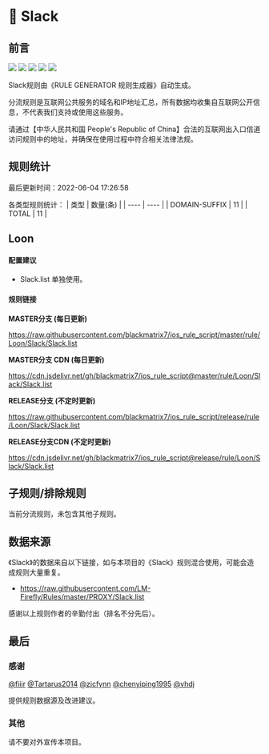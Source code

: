 # 🧸 Slack

## 前言

![](https://shields.io/badge/-移除重复规则-ff69b4) ![](https://shields.io/badge/-DOMAIN与DOMAIN--SUFFIX合并-green) ![](https://shields.io/badge/-DOMAIN--SUFFIX间合并-critical) ![](https://shields.io/badge/-DOMAIN--SUFFIX与DOMAIN--KEYWORD合并-blue) ![](https://shields.io/badge/-IP--CIDR(6)合并-blueviolet) 

Slack规则由《RULE GENERATOR 规则生成器》自动生成。

分流规则是互联网公共服务的域名和IP地址汇总，所有数据均收集自互联网公开信息，不代表我们支持或使用这些服务。

请通过【中华人民共和国 People's Republic of China】合法的互联网出入口信道访问规则中的地址，并确保在使用过程中符合相关法律法规。

## 规则统计

最后更新时间：2022-06-04 17:26:58

各类型规则统计：
| 类型 | 数量(条)  | 
| ---- | ----  |
| DOMAIN-SUFFIX | 11  | 
| TOTAL | 11  | 


## Loon 

#### 配置建议
- Slack.list 单独使用。

#### 规则链接
**MASTER分支 (每日更新)**

https://raw.githubusercontent.com/blackmatrix7/ios_rule_script/master/rule/Loon/Slack/Slack.list

**MASTER分支 CDN (每日更新)**

https://cdn.jsdelivr.net/gh/blackmatrix7/ios_rule_script@master/rule/Loon/Slack/Slack.list

**RELEASE分支 (不定时更新)**

https://raw.githubusercontent.com/blackmatrix7/ios_rule_script/release/rule/Loon/Slack/Slack.list

**RELEASE分支CDN (不定时更新)**

https://cdn.jsdelivr.net/gh/blackmatrix7/ios_rule_script@release/rule/Loon/Slack/Slack.list

## 子规则/排除规则


当前分流规则，未包含其他子规则。

## 数据来源

《Slack》的数据来自以下链接，如与本项目的《Slack》规则混合使用，可能会造成规则大量重复。

- https://raw.githubusercontent.com/LM-Firefly/Rules/master/PROXY/Slack.list


感谢以上规则作者的辛勤付出（排名不分先后）。

## 最后

### 感谢

[@fiiir](https://github.com/fiiir) [@Tartarus2014](https://github.com/Tartarus2014) [@zjcfynn](https://github.com/zjcfynn) [@chenyiping1995](https://github.com/chenyiping1995) [@vhdj](https://github.com/vhdj)

提供规则数据源及改进建议。

### 其他

请不要对外宣传本项目。